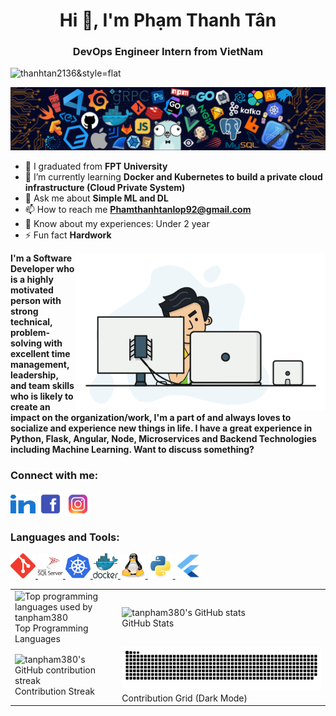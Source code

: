 
<h1 align="center">Hi 👋, I'm Phạm Thanh Tân</h1>
<h3 align="center">DevOps Engineer Intern from VietNam</h3>

<p align="left"> <img src="https://komarev.com/ghpvc/?username=tanpham380&color=orange" alt="thanhtan2136&style=flat" /> </p>


[![](./src/header_.png)](#)

- 🔭 I graduated from **FPT University**
- 🌱 I’m currently learning **Docker and Kubernetes to build a private cloud infrastructure (Cloud Private System)**
- 💬 Ask me about **Simple ML and DL**
- 📫 How to reach me **Phamthanhtanlop92@gmail.com**
- 📄 Know about my experiences: Under 2 year
- ⚡ Fun fact **Hardwork**
<img align="right" alt="Coding" width="400" src="./src/me_1.gif">
<b>I'm a Software Developer who is a highly motivated person with strong technical, problem-solving with excellent time management, leadership, and team skills who is likely to create an impact on the organization/work, I'm a part of and always loves to socialize and experience new things in life. I have a great experience in Python, Flask, Angular, Node, Microservices and Backend Technologies including Machine Learning. Want to discuss something?</b>


<!-- <! You can reach out to me on discord at <b>Dwanzil#8489</b>. >. -->

<h3 align="left">Connect with me:</h3>
<p align="left">
<a href="https://www.linkedin.com/in/ph%E1%BA%A1m-thanh-t%C3%A2n-b355a3254/" target="blank"><img align="center" src="./src/linked-in-alt.svg" alt="Thanh Tan"height ="30" width="40" /></a>
<a href="https://www.facebook.com/ChuChimChuych/" target="blank"><img align="center" src="./src/facebook.png" alt="Thanh Tan" height = "40" width="40" /></a>
<a href="https://www.instagram.com/chusoicon.c/" target="blank"><img align="center" src="./src/instagram.png" alt="Thanh Tan" height="40" width="40" /></a>
</p>

<h3 align="left">Languages and Tools:</h3>
<p 
   align="left"> <a href="https://git-scm.com/" target="_blank" rel="noreferrer"> <img
   src="./src/git-scm-icon.svg" alt="Git" width="40" height="40" /> </a> 
   <a
      href="https://www.microsoft.com/en-us/sql-server" target="_blank" rel="noreferrer"> <img
      src="./src/microsoft-sql-server-logo.svg" alt="Mssql" width="40"
      height="40" /> </a> <a href="https://kubernetes.io/" target="_blank" rel="noreferrer"> <img
      src="./src/kubernetes-icon.svg" alt="Kubernetes" width="40" height="40" /> 
   </a>
   <a href="https://www.docker.com/" target="_blank" rel="noreferrer">
   <img src="./src/docker-official.svg" alt="Docker" width="40" height="40" />
   </a> 
   <a href="https://www.linux.org/" target="_blank" rel="noreferrer"> <img
      src="./src/linux-tux.svg" alt="Linux" width="40" height="40" /> </a>
   <a href="https://www.python.org" target="_blank"rel="noreferrer"> <img
      src="./src/python-original.svg"
      alt="Python" width="40" height="40" /> </a> 
   <a href="https://flutter.dev/" target="_blank" rel="noreferrer">
   <img src="./src/flutter_logo.svg" alt="Flutter" width="40" height="40" />
   </a> 
</p>

<center>
  <table border="0" cellpadding="10">
    <tr>
      <td>
        <img src="https://github-readme-stats.vercel.app/api/top-langs?username=tanpham380&show_icons=true&locale=en&layout=compact" alt="Top programming languages used by tanpham380">
        <br>
        Top Programming Languages
      </td>
      <td>
        <img src="https://github-readme-stats.vercel.app/api?username=tanpham380&show_icons=true&locale=en" alt="tanpham380's GitHub stats">
        <br>
        GitHub Stats
      </td>
    </tr>
    <tr>
      <td>
        <img src="https://github-readme-streak-stats.herokuapp.com/?user=tanpham380&" alt="tanpham380's GitHub contribution streak">
        <br>
        Contribution Streak
      </td>
      <td>
        <a href="https://github.com/marketplace/actions/generate-snake-game-from-github-contribution-grid">
          <img src="https://raw.githubusercontent.com/platane/snk/output/github-contribution-grid-snake.svg" alt="My GitHub contribution grid (dark mode only)">
        </a>
        <br>
        Contribution Grid (Dark Mode)
      </td>
    </tr>
  </table>
</center>

